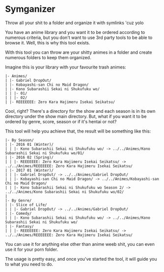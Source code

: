 # Symganizer
Throw all your shit to a folder and organize it with symlinks 'cuz yolo

You have an anime library and you want it to be ordered according to numerous criteria, but you don't want to use 3rd party tools to be able to browse it. Well, this is why this tool exists.

With this tool you can throw are your shitty animes in a folder and create numerous folders to keep them organized.

Imagine this is your library with your favourite trash animes:
```
|- Animes/
| |- Gabriel DropOut/
| |- Kobayashi-san Chi no Maid Dragon/
| |- Kono Subarashii Sekai ni Shukufuku wo/
| | |- 01/
| | |- 02/
| |- REEEEEEE: Zero Kara Hajimeru Isekai Seikatsu/
```

Cool, right? There's a directory for the show and each season is in its own directory under the show main directory. But, what if you want it to be ordered by genre, score, season or if it's hentai or not?

This tool will help you achieve that, the result will be something like this:

```
|- By Season/
| |- 2016 01 (Winter)/
| | |- Kono Subarashii Sekai ni Shukufuku wo/ -> ../../Animes/Kono Subarashii Sekai ni Shukufuku wo/01/
| |- 2016 02 (Spring)/
| | |- REEEEEEE: Zero Kara Hajimeru Isekai Seikatsu/ -> ../../Animes/REEEEEEE: Zero Kara Hajimeru Isekai Seikatsu/
| |- 2017 01 (Winter)/
| | |- Gabriel DropOut/ -> ../../Animes/Gabriel DropOut/
| | |- Kobayashi-san Chi no Maid Dragon/ -> ../../Animes/Kobayashi-san Chi no Maid Dragon/
| | |- Kono Subarashii Sekai ni Shukufuku wo Season 2/ -> ../../Animes/Kono Subarashii Sekai ni Shukufuku wo/02/
|
|- By Genre/
| |- Slice of Life/
| | |- Gabriel DropOut/ -> ../../Animes/Gabriel DropOut/
| |- Comedy/
| | |- Kono Subarashii Sekai ni Shukufuku wo/ -> ../../Animes/Kono Subarashii Sekai ni Shukufuku wo/
| |- Fantasy/
| | |- REEEEEEE: Zero Kara Hajimeru Isekai Seikatsu/ -> ../../Animes/REEEEEEE: Zero Kara Hajimeru Isekai Seikatsu/
```

You can use it for anything else other than anime weeb shit, you can even use it for your porn folder.

The usage is pretty easy, and once you've started the tool, it will guide you to what you need to do.
